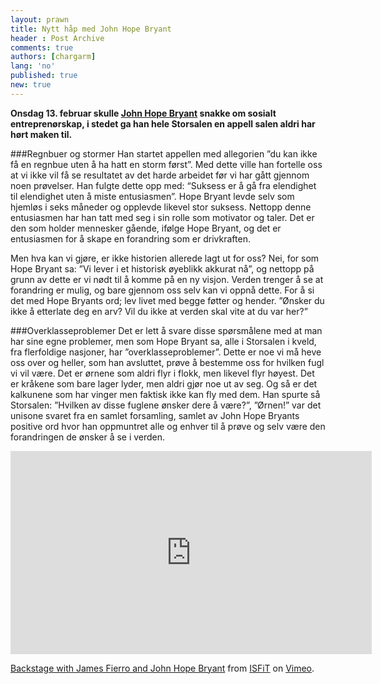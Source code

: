 ```yaml
---
layout: prawn
title: Nytt håp med John Hope Bryant
header : Post Archive
comments: true
authors: [chargarm]
lang: 'no'
published: true
new: true
---
```


**Onsdag 13. februar skulle [John Hope Bryant](http://en.wikipedia.org/wiki/John_Hope_Bryant) snakke om sosialt entreprenørskap, i stedet ga han hele Storsalen en appell salen aldri har hørt maken til.**
<br>

###Regnbuer og stormer
Han startet appellen med allegorien ”du kan ikke få en regnbue uten å ha hatt en storm først”. Med dette ville han fortelle oss at vi ikke vil få se resultatet av det harde arbeidet før vi har gått gjennom noen prøvelser. Han fulgte dette opp med: “Suksess er å gå fra elendighet til elendighet uten å miste entusiasmen”. Hope Bryant levde selv som hjemløs i seks måneder og opplevde likevel stor suksess. Nettopp denne entusiasmen har han tatt med seg i sin rolle som motivator og taler. Det er den som holder mennesker gående, ifølge Hope Bryant, og det er entusiasmen for å skape en forandring som er drivkraften. 
<br>

Men hva kan vi gjøre, er ikke historien allerede lagt ut for oss? Nei, for som Hope Bryant sa: ”Vi lever i et historisk øyeblikk akkurat nå”, og nettopp på grunn av dette er vi nødt til å komme på en ny visjon. Verden trenger å se at forandring er mulig, og bare gjennom oss selv kan vi oppnå dette. For å si det med Hope Bryants ord; lev livet med begge føtter og hender. ”Ønsker du ikke å etterlate deg en arv? Vil du ikke at verden skal vite at du var her?” 
<br>

###Overklasseproblemer
Det er lett å svare disse spørsmålene med at man har sine egne problemer, men som Hope Bryant sa, alle i Storsalen i kveld, fra flerfoldige nasjoner, har ”overklasseproblemer”. Dette er noe vi må heve oss over og heller, som han avsluttet, prøve å bestemme oss for hvilken fugl vi vil være. Det er ørnene som aldri flyr i flokk, men likevel flyr høyest. Det er kråkene som bare lager lyder, men aldri gjør noe ut av seg. Og så er det kalkunene som har vinger men faktisk ikke kan fly med dem. Han spurte så Storsalen: ”Hvilken av disse fuglene ønsker dere å være?”, ”Ørnen!” var det unisone svaret fra en samlet forsamling, samlet av John Hope Bryants positive ord hvor han oppmuntret alle og enhver til å prøve og selv være den forandringen de ønsker å se i verden.  

<iframe src="http://player.vimeo.com/video/59691805?title=0&amp;byline=0&amp;portrait=0" width="578" height="325" frameborder="0" webkitAllowFullScreen="webkitAllowFullScreen" mozallowfullscreen="mozallowfullscreen" allowFullScreen="allowFullScreen"></iframe> <p><a href="http://vimeo.com/59691805">Backstage with James Fierro and John Hope Bryant</a> from <a href="http://vimeo.com/user12652193">ISFiT</a> on <a href="http://vimeo.com">Vimeo</a>.</p>